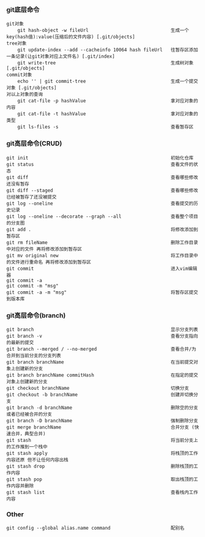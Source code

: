 ### git底层命令
	git对象
		git hash-object -w fileUrl                              生成一个key(hash值):value(压缩后的文件内容) [.git/objects]
	tree对象
		git update-index --add --cacheinfo 10064 hash fileUrl   往暂存区添加一条记录(让git对象对应上文件名) [.git/index]
		git write-tree                                          生成树对象 [.git/objects]
	commit对象
		echo '' | git commit-tree                               生成一个提交对象 [.git/objects]
	对以上对象的查询
		git cat-file -p hashValue                               拿对应对象的内容
		git cat-file -t hashValue                               拿对应对象的类型
		git ls-files -s                                         查看暂存区

### git高层命令(CRUD)
	git init                                                    初始化仓库
	git status                                                  查看文件的状态
	git diff                                                    查看哪些修改还没有暂存
	git diff --staged                                           查看哪些修改已经被暂存了还没被提交
	git log --oneline                                           查看提交的历史记录
	git log --oneline --decorate --graph --all                  查看整个项目的分支图
	git add .                                                   将修改添加到暂存区
	git rm fileName                                             删除工作目录中对应的文件 再将修改添加到暂存区
	git mv original new                                         将工作目录中的文件进行重命名 再将修改添加到暂存区
	git commit                                                  进入vim编辑器
	git commit -a
	git commit -m "msg"
	git commit -a -m "msg"                                      将暂存区提交到版本库

### git高层命令(branch)
    git branch                                                  显示分支列表
    git branch -v                                               查看分支指向的最新的提交
    git branch --merged / --no-merged                           查看合并/为合并到当前分支的分支列表
    git branch branchName                                       在当前提交对象上创建新的分支
    git branch branchName commitHash                            在指定的提交对象上创建新的分支
    git checkout branchName                                     切换分支
    git checkout -b branchName                                  创建并切换分支
    git branch -d branchName                                    删除空的分支或者已经被合并的分支
    git branch -D branchName                                    强制删除分支
    git merge branchName                                        合并分支 (快速合并，典型合并)
    git stash                                                   将当前分支上的工作推到一个栈中
    git stash apply                                             将栈顶的工作内容还原 但不让任何内容出栈
    git stash drop                                              删除栈顶的工作内容
    git stash pop                                               取出栈顶的工作内容并删除
    git stash list                                              查看栈内工作内容

### Other
	git config --global alias.name command                      配别名